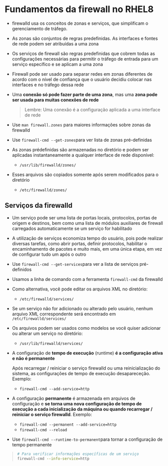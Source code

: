 # Fundamentos da firewall no RHEL8

* firewalld usa os conceitos de zonas e serviços, que simplificam o gerenciamento de tráfego.

* As zonas são conjuntos de regras predefinidas. As interfaces e fontes de rede podem ser atribuídas a uma zona

* Os serviços de firewall são regras predefinidas que cobrem todas as configurações necessárias para permitir o tráfego de entrada para um serviço específico e se aplicam a uma zona

* Firewall pode ser usado para separar redes em zonas diferentes de acordo com o nível de confiança que o usuário decidiu colocar nas interfaces e no tráfego dessa rede

* Uma **conexão só pode fazer parte de uma zona**, mas uma **zona pode ser usada para muitas conexões de rede**

  >  Lembre: Uma conexão é a configuração aplicada a uma interface de rede

* Use `man firewall.zones` para maiores informações sobre zonas da firewalld

* Use `firewall-cmd --get-zones`para ver lista de zonas pré-definidas

* As zonas prédefinidas são armazenadas no diretório e podem ser aplicadas instantaneamente a qualquer interface de rede disponível:

  * `/usr/lib/firewalld/zones/`

* Esses arquivos são copiados somente após serem modificados para o diretório

  * `/etc/firewalld/zones/`

## Serviços da firewalld

* Um serviço pode ser uma lista de portas locais, protocolos, portas de origem e destinos, bem como uma lista de módulos auxiliares de firewall carregados automaticamente se um serviço for habilitado

* A utilização de serviços economiza tempo do usuário, pois pode realizar diversas tarefas, como abrir portas, definir protocolos, habilitar o encaminhamento de pacotes e muito mais, em uma única etapa, em vez de configurar tudo um após o outro

* Use `firewall-cmd --get-services`para ver a lista de serviços pré-definidos

* Usamos a linha de comando com a ferramenta `firewall-cmd` da firewalld

* Como alternativa, você pode editar os arquivos XML no diretório:

  * `/etc/firewalld/services/`

* Se um serviço não for adicionado ou alterado pelo usuário, nenhum arquivo XML correspondente será encontrado em `/etc/firewalld/services/`

* Os arquivos podem ser usados como modelos se você quiser adicionar ou alterar um serviço no diretório:

  * `/usr/lib/firewalld/services/`

* A configuração de **tempo de execução** (runtime) **é a configuração ativa e não é permanente**

  Após recarregar / reiniciar o serviço firewalld ou uma reinicialização do sistema, as configurações de tempo de execução desapareceção. Exemplo:

  - `firewall-cmd --add-service=http`

* A configuração **permanente** é armazenada em arquivos de configuração e **se torna uma nova configuração de tempo de execução a cada inicialização da máquina ou quando recarregar / reiniciar o serviço firewalld**. Exemplo:

  - `firewall-cmd --permanent --add-service=http`
  - `firewall-cmd --reload`

* Use `firewall-cmd --runtime-to-permanent`para tornar a configuração de tempo permanente

> ```bash
> # Para verificar informações específicas de um serviço
> firewall-cmd --info-service=http
> ```
